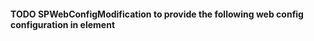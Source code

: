 #### TODO SPWebConfigModification to provide the following web config configuration in <modules/> element
 <add name="SpDiHttpModule" type="Lab.Heroes.Core.Di.SpDiHttpModule,Lab.Heroes.Core, Version=1.0.0.0, Culture=neutral, PublicKeyToken=bdb510ea8168a9be" />